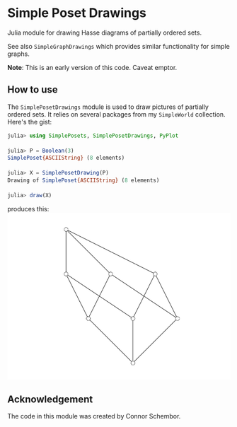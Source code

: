 # Simple Poset Drawings

Julia module for drawing Hasse diagrams of partially ordered sets.

See also `SimpleGraphDrawings` which provides similar functionality
for simple graphs.

**Note**: This is an early version of this code. Caveat emptor.

## How to use

The `SimplePosetDrawings` module is used to draw pictures of
partially ordered sets. It relies on several packages from
my `SimpleWorld` collection. Here's the gist:

```julia
julia> using SimplePosets, SimplePosetDrawings, PyPlot

julia> P = Boolean(3)
SimplePoset{ASCIIString} (8 elements)

julia> X = SimplePosetDrawing(P)
Drawing of SimplePoset{ASCIIString} (8 elements)

julia> draw(X)
```
produces this:
![Hasse diagram of Boolean(3)](./bool3-hasse.png)

## Acknowledgement

The code in this module was created by Connor Schembor.
